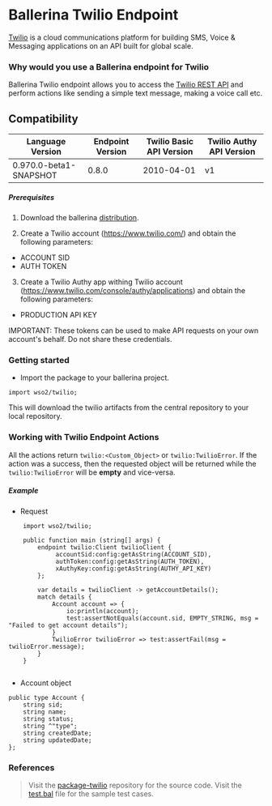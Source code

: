 # Ballerina Twilio Endpoint

[Twilio](https://www.twilio.com/) is a cloud communications platform for building SMS, Voice & Messaging applications on 
an API built for global scale.

### Why would you use a Ballerina endpoint for Twilio

Ballerina Twilio endpoint allows you to access the [Twilio REST API](https://www.twilio.com/docs/api) and perform 
actions like sending a simple text message, making a voice call etc.

## Compatibility

| Language Version           | Endpoint Version    | Twilio Basic API Version | Twilio Authy API Version |
| -------------------------- | ------------------- | ------------------------ | ------------------------ |
| 0.970.0-beta1-SNAPSHOT     | 0.8.0               | 2010-04-01               | v1                       |

##### Prerequisites

1. Download the ballerina [distribution](https://ballerinalang.org/downloads/).

2. Create a Twilio account (https://www.twilio.com/) and obtain the following parameters:
* ACCOUNT SID
* AUTH TOKEN

3. Create a Twilio Authy app withing Twilio account (https://www.twilio.com/console/authy/applications) and obtain the
following parameters:
* PRODUCTION API KEY

IMPORTANT: These tokens can be used to make API requests on your own account's behalf. Do not share these credentials.

### Getting started

* Import the package to your ballerina project.
```
import wso2/twilio;
```
This will download the twilio artifacts from the central repository to your local repository.

### Working with Twilio Endpoint Actions

All the actions return `twilio:<Custom_Object>` or `twilio:TwilioError`. If the action was a success, then the 
requested object will be returned while the `twilio:TwilioError` will be **empty** and vice-versa.

##### Example
* Request 
```
    import wso2/twilio;

    public function main (string[] args) {
        endpoint twilio:Client twilioClient {
             accountSid:config:getAsString(ACCOUNT_SID),
             authToken:config:getAsString(AUTH_TOKEN),
             xAuthyKey:config:getAsString(AUTHY_API_KEY)
        };
    
        var details = twilioClient -> getAccountDetails();
        match details {
            Account account => {
                io:println(account);
                test:assertNotEquals(account.sid, EMPTY_STRING, msg = "Failed to get account details");
            }
            TwilioError twilioError => test:assertFail(msg = twilioError.message);
        }
    }
    
```

* Account object
```
public type Account {
    string sid;
    string name;
    string status;
    string ^"type";
    string createdDate;
    string updatedDate;
};
```

### References

> Visit the [package-twilio](https://github.com/wso2-ballerina/package-twilio) repository for the source code.
> Visit the [test.bal](https://github.com/wso2-ballerina/package-twilio/blob/master/twilio/tests/test.bal) file
for the sample test cases.
